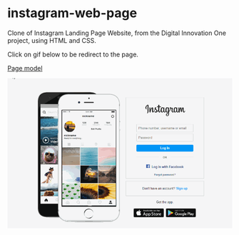 # instagram-web-page

Clone of Instagram Landing Page Website, from the Digital Innovation One project, using HTML and CSS.

Click on gif below to be redirect to the page.

[Page model](https://www.instagram.com/)

[![](img/pitch.gif)](https://ventura-v.github.io/instagram-landing-page-dio-html-css/)
